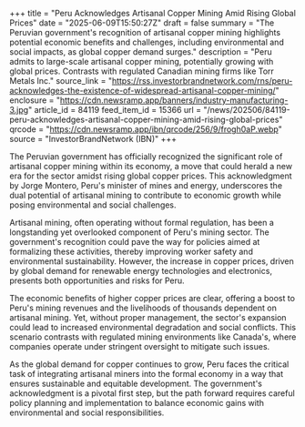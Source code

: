 +++
title = "Peru Acknowledges Artisanal Copper Mining Amid Rising Global Prices"
date = "2025-06-09T15:50:27Z"
draft = false
summary = "The Peruvian government's recognition of artisanal copper mining highlights potential economic benefits and challenges, including environmental and social impacts, as global copper demand surges."
description = "Peru admits to large-scale artisanal copper mining, potentially growing with global prices. Contrasts with regulated Canadian mining firms like Torr Metals Inc."
source_link = "https://rss.investorbrandnetwork.com/rns/peru-acknowledges-the-existence-of-widespread-artisanal-copper-mining/"
enclosure = "https://cdn.newsramp.app/banners/industry-manufacturing-3.jpg"
article_id = 84119
feed_item_id = 15366
url = "/news/202506/84119-peru-acknowledges-artisanal-copper-mining-amid-rising-global-prices"
qrcode = "https://cdn.newsramp.app/ibn/qrcode/256/9/frogh0aP.webp"
source = "InvestorBrandNetwork (IBN)"
+++

<p>The Peruvian government has officially recognized the significant role of artisanal copper mining within its economy, a move that could herald a new era for the sector amidst rising global copper prices. This acknowledgment by Jorge Montero, Peru's minister of mines and energy, underscores the dual potential of artisanal mining to contribute to economic growth while posing environmental and social challenges.</p><p>Artisanal mining, often operating without formal regulation, has been a longstanding yet overlooked component of Peru's mining sector. The government's recognition could pave the way for policies aimed at formalizing these activities, thereby improving worker safety and environmental sustainability. However, the increase in copper prices, driven by global demand for renewable energy technologies and electronics, presents both opportunities and risks for Peru.</p><p>The economic benefits of higher copper prices are clear, offering a boost to Peru's mining revenues and the livelihoods of thousands dependent on artisanal mining. Yet, without proper management, the sector's expansion could lead to increased environmental degradation and social conflicts. This scenario contrasts with regulated mining environments like Canada's, where companies operate under stringent oversight to mitigate such issues.</p><p>As the global demand for copper continues to grow, Peru faces the critical task of integrating artisanal miners into the formal economy in a way that ensures sustainable and equitable development. The government's acknowledgment is a pivotal first step, but the path forward requires careful policy planning and implementation to balance economic gains with environmental and social responsibilities.</p>